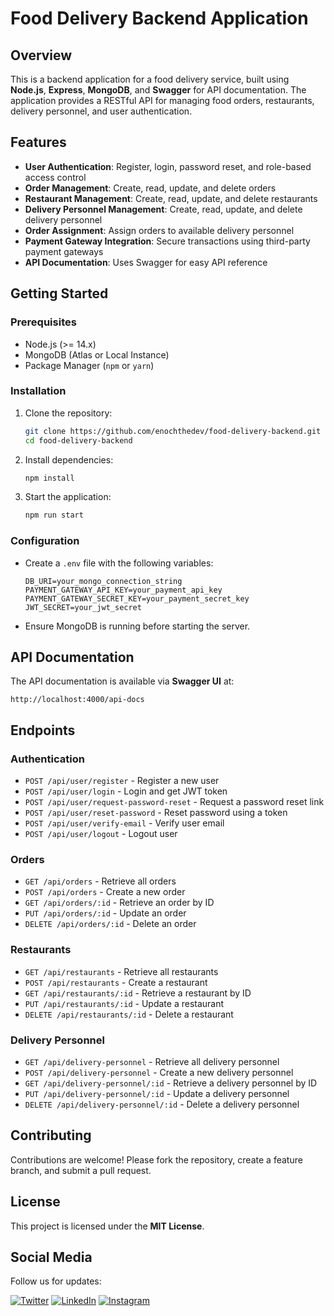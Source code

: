 # Food Delivery Backend Application

## Overview

This is a backend application for a food delivery service, built using **Node.js**, **Express**, **MongoDB**, and **Swagger** for API documentation. The application provides a RESTful API for managing food orders, restaurants, delivery personnel, and user authentication.

## Features

- **User Authentication**: Register, login, password reset, and role-based access control
- **Order Management**: Create, read, update, and delete orders
- **Restaurant Management**: Create, read, update, and delete restaurants
- **Delivery Personnel Management**: Create, read, update, and delete delivery personnel
- **Order Assignment**: Assign orders to available delivery personnel
- **Payment Gateway Integration**: Secure transactions using third-party payment gateways
- **API Documentation**: Uses Swagger for easy API reference

## Getting Started

### Prerequisites

- Node.js (>= 14.x)
- MongoDB (Atlas or Local Instance)
- Package Manager (`npm` or `yarn`)

### Installation

1. Clone the repository:

   ```bash
   git clone https://github.com/enochthedev/food-delivery-backend.git
   cd food-delivery-backend
   ```

2. Install dependencies:

   ```bash
   npm install
   ```

3. Start the application:

   ```bash
   npm run start
   ```

### Configuration

- Create a `.env` file with the following variables:

  ```env
  DB_URI=your_mongo_connection_string
  PAYMENT_GATEWAY_API_KEY=your_payment_api_key
  PAYMENT_GATEWAY_SECRET_KEY=your_payment_secret_key
  JWT_SECRET=your_jwt_secret
  ```

- Ensure MongoDB is running before starting the server.

## API Documentation

The API documentation is available via **Swagger UI** at:

```
http://localhost:4000/api-docs
```

## Endpoints

### **Authentication**

- `POST /api/user/register` - Register a new user
- `POST /api/user/login` - Login and get JWT token
- `POST /api/user/request-password-reset` - Request a password reset link
- `POST /api/user/reset-password` - Reset password using a token
- `POST /api/user/verify-email` - Verify user email
- `POST /api/user/logout` - Logout user

### **Orders**

- `GET /api/orders` - Retrieve all orders
- `POST /api/orders` - Create a new order
- `GET /api/orders/:id` - Retrieve an order by ID
- `PUT /api/orders/:id` - Update an order
- `DELETE /api/orders/:id` - Delete an order

### **Restaurants**

- `GET /api/restaurants` - Retrieve all restaurants
- `POST /api/restaurants` - Create a restaurant
- `GET /api/restaurants/:id` - Retrieve a restaurant by ID
- `PUT /api/restaurants/:id` - Update a restaurant
- `DELETE /api/restaurants/:id` - Delete a restaurant

### **Delivery Personnel**

- `GET /api/delivery-personnel` - Retrieve all delivery personnel
- `POST /api/delivery-personnel` - Create a new delivery personnel
- `GET /api/delivery-personnel/:id` - Retrieve a delivery personnel by ID
- `PUT /api/delivery-personnel/:id` - Update a delivery personnel
- `DELETE /api/delivery-personnel/:id` - Delete a delivery personnel

## Contributing

Contributions are welcome! Please fork the repository, create a feature branch, and submit a pull request.

## License

This project is licensed under the **MIT License**.

## Social Media

Follow us for updates:

[![Twitter](https://img.shields.io/badge/Twitter-1DA1F2?style=flat&logo=twitter&logoColor=white)](https://x.com/M1thuChowdhury)
[![LinkedIn](https://img.shields.io/badge/LinkedIn-0077B5?style=flat&logo=linkedin&logoColor=white)](https://www.linkedin.com/in/iftekharalammithu/)
[![Instagram](https://img.shields.io/badge/Instagram-E4405F?style=flat&logo=instagram&logoColor=white)](https://www.instagram.com/iftekharalammithu/)
